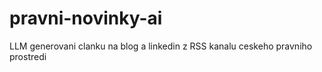 # pravni-novinky-ai
LLM generovani clanku na blog a linkedin z RSS kanalu ceskeho pravniho prostredi

